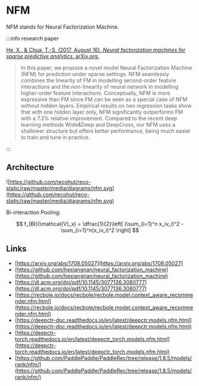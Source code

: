 # NFM

NFM stands for Neural Factorization Machine.

:::info research paper

[He, X., & Chua, T.-S. (2017, August 16). *Neural factorization machines for sparse predictive analytics*. arXiv.org.](https://arxiv.org/abs/1708.05027)

> In this paper, we propose a novel model Neural Factorization Machine (NFM) for prediction under sparse settings. NFM seamlessly combines the linearity of FM in modelling second-order feature interactions and the non-linearity of neural network in modelling higher-order feature interactions. Conceptually, NFM is more expressive than FM since FM can be seen as a special case of NFM without hidden layers. Empirical results on two regression tasks show that with one hidden layer only, NFM significantly outperforms FM with a 7.3% relative improvement. Compared to the recent deep learning methods Wide&Deep and DeepCross, our NFM uses a shallower structure but offers better performance, being much easier to train and tune in practice.
> 

:::

## Architecture

![https://github.com/recohut/reco-static/raw/master/media/diagrams/nfm.svg](https://github.com/recohut/reco-static/raw/master/media/diagrams/nfm.svg)

Bi-interaction Pooling:

$$
f_{BI}(\mathcal{V}_x) = \dfrac{1}{2}\left[ (\sum_{i=1}^n x_iv_i)^2 - \sum_{i=1}^n(x_iv_i)^2 \right]
$$

## Links

- [https://arxiv.org/abs/1708.05027](https://arxiv.org/abs/1708.05027)
- [https://github.com/hexiangnan/neural_factorization_machine](https://github.com/hexiangnan/neural_factorization_machine)
- [https://dl.acm.org/doi/pdf/10.1145/3077136.3080777](https://dl.acm.org/doi/pdf/10.1145/3077136.3080777)
- [https://recbole.io/docs/recbole/recbole.model.context_aware_recommender.nfm.html](https://recbole.io/docs/recbole/recbole.model.context_aware_recommender.nfm.html)
- [https://deepctr-doc.readthedocs.io/en/latest/deepctr.models.nfm.html](https://deepctr-doc.readthedocs.io/en/latest/deepctr.models.nfm.html)
- [https://deepctr-torch.readthedocs.io/en/latest/deepctr_torch.models.nfm.html](https://deepctr-torch.readthedocs.io/en/latest/deepctr_torch.models.nfm.html)
- [https://github.com/PaddlePaddle/PaddleRec/tree/release/1.8.5/models/rank/nfm/](https://github.com/PaddlePaddle/PaddleRec/tree/release/1.8.5/models/rank/nfm/)